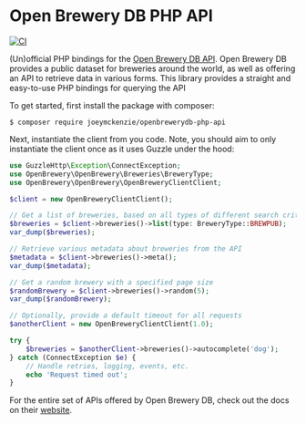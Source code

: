 # Open Brewery DB PHP API

[![CI](https://github.com/JoeyMckenzie/openbrewerydb-php-api/actions/workflows/ci.yml/badge.svg)](https://github.com/JoeyMckenzie/openbrewerydb-php-api/actions/workflows/ci.yml)

(Un)official PHP bindings for the [Open Brewery DB API](https://openbrewerydb.org/). Open Brewery DB provides a public
dataset for breweries around the world, as well as offering an API to retrieve data in various forms. This library
provides a straight and easy-to-use PHP bindings for querying the API

To get started, first install the package with composer:

```shell
$ composer require joeymckenzie/openbrewerydb-php-api
```

Next, instantiate the client from you code. Note, you should aim to only instantiate the client once as it uses Guzzle
under the hood:

```php
use GuzzleHttp\Exception\ConnectException;
use OpenBrewery\OpenBrewery\Breweries\BreweryType;
use OpenBrewery\OpenBrewery\OpenBreweryClientClient;

$client = new OpenBreweryClientClient();

// Get a list of breweries, based on all types of different search criteria
$breweries = $client->breweries()->list(type: BreweryType::BREWPUB);
var_dump($breweries);

// Retrieve various metadata about breweries from the API
$metadata = $client->breweries()->meta();
var_dump($metadata);

// Get a random brewery with a specified page size
$randomBrewery = $client->breweries()->random(5);
var_dump($randomBrewery);

// Optionally, provide a default timeout for all requests
$anotherClient = new OpenBreweryClientClient(1.0);

try {
    $breweries = $anotherClient->breweries()->autocomplete('dog');
} catch (ConnectException $e) {
    // Handle retries, logging, events, etc.
    echo 'Request timed out';
}
```

For the entire set of APIs offered by Open Brewery DB, check out the docs on
their [website](https://openbrewerydb.org/documentation).